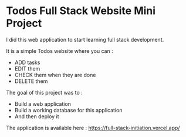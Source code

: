 # Todos Full Stack Website Mini Project

I did this web application to start learning full stack development.

It is a simple Todos website where you can : 
  - ADD tasks
  - EDIT them
  - CHECK them when they are done
  - DELETE them

The goal of this project was to :
  - Build a web application
  - Build a working database for this application
  - And then deploy it

The application is available here : https://full-stack-initiation.vercel.app/
